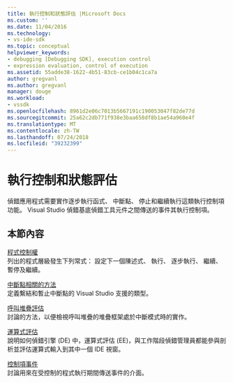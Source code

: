 ```yaml
---
title: 執行控制和狀態評估 |Microsoft Docs
ms.custom: ''
ms.date: 11/04/2016
ms.technology:
- vs-ide-sdk
ms.topic: conceptual
helpviewer_keywords:
- debugging [Debugging SDK], execution control
- expression evaluation, control of execution
ms.assetid: 55adde38-1622-4b51-83cb-ce1b04c1ca7a
author: gregvanl
ms.author: gregvanl
manager: douge
ms.workload:
- vssdk
ms.openlocfilehash: 8961d2e06c7013b5667191c190053047f82de77d
ms.sourcegitcommit: 25a62c2db771f938e3baa658df8b1ae54a960e4f
ms.translationtype: MT
ms.contentlocale: zh-TW
ms.lasthandoff: 07/24/2018
ms.locfileid: "39232399"
---
```

# <a name="execution-control-and-state-evaluation"></a>執行控制和狀態評估
偵錯應用程式需要實作逐步執行函式、 中斷點、 停止和繼續執行這類執行控制項功能。 Visual Studio 偵錯基底偵錯工具元件之間傳送的事件其執行控制項。  
  
## <a name="in-this-section"></a>本節內容  
 [程式控制權](../../extensibility/debugger/program-control.md)  
 列出的程式層級發生下列常式： 設定下一個陳述式、 執行、 逐步執行、 繼續、 暫停及繼續。  
  
 [中斷點相關的方法](../../extensibility/debugger/breakpoint-related-methods.md)  
 定義繫結和暫止中斷點的 Visual Studio 支援的類型。  
  
 [呼叫堆疊評估](../../extensibility/debugger/call-stack-evaluation.md)  
 討論的方法，以便檢視呼叫堆疊的堆疊框架處於中斷模式時的實作。  
  
 [運算式評估](../../extensibility/debugger/expression-evaluation-visual-studio-debugging-sdk.md)  
 說明如何偵錯引擎 (DE) 中，運算式評估 (EE)，與工作階段偵錯管理員都能參與剖析並評估運算式輸入到其中一個 IDE 視窗。  
  
 [控制項事件](../../extensibility/debugger/control-events.md)  
 討論用來在受控制的程式執行期間傳送事件的介面。